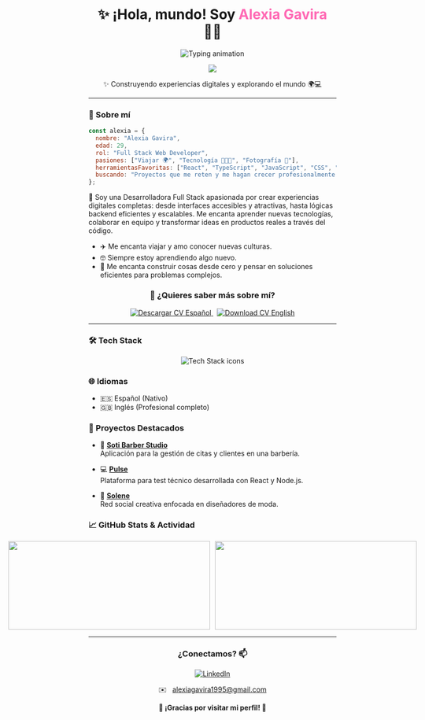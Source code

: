 <h1 align="center">✨ ¡Hola, mundo! Soy <span style="color:#ff69b4">Alexia Gavira</span> 👩‍💻</h1>

<p align="center">
  <img src="https://readme-typing-svg.herokuapp.com?font=Fira+Code&size=24&pause=1000&color=1E90FF&center=true&vCenter=true&width=550&height=50&lines=Full+Stack+Web+Developer;Apasionada+por+la+tecnolog%C3%ADa+%F0%9F%9A%80;Curiosa+por+naturaleza+%F0%9F%94%8E;Trotamundos+digital+%F0%9F%8C%8D" alt="Typing animation" />
</p>

<p align="center">
  <a href="https://linkedin.com/in/alexiagavira">
    <img src="https://img.shields.io/badge/-LinkedIn-blue?style=for-the-badge&logo=linkedin&logoColor=white" />
  </a>
  
</p> 

<p align="center">
  ✨ Construyendo experiencias digitales y explorando el mundo 🌍💻
</p>

---

### 🌟 Sobre mí

```javascript
const alexia = {
  nombre: "Alexia Gavira",
  edad: 29,
  rol: "Full Stack Web Developer",
  pasiones: ["Viajar 🌍", "Tecnología 👩🏽‍💻", "Fotografía 📸"],
  herramientasFavoritas: ["React", "TypeScript", "JavaScript", "CSS", "Node.js", ...],
  buscando: "Proyectos que me reten y me hagan crecer profesionalmente 💥"
};

```
💬 Soy una Desarrolladora Full Stack apasionada por crear experiencias digitales completas: desde interfaces accesibles y atractivas, hasta lógicas backend eficientes y escalables. Me encanta aprender nuevas tecnologías, colaborar en equipo y transformar ideas en productos reales a través del código.

- ✈️ Me encanta viajar y amo conocer nuevas culturas.
- 🤓 Siempre estoy aprendiendo algo nuevo.
- 🧠 Me encanta construir cosas desde cero y pensar en soluciones eficientes para problemas complejos.

<h3 align="center">📄 ¿Quieres saber más sobre mí?</h3>

<p align="center">
  <a href="https://github.com/Alexiag7/Alexia-Gavira/raw/main/FSWD2-spanish.pdf" target="_blank">
    <img src="https://img.shields.io/badge/CV%20Español-1E90FF?style=for-the-badge&logo=adobeacrobat&logoColor=white" alt="Descargar CV Español" />
  </a>
  &nbsp;
  <a href="https://github.com/Alexiag7/Alexia-Gavira/raw/main/FSWD2-english.pdf" target="_blank">
    <img src="https://img.shields.io/badge/CV%20English-4169E1?style=for-the-badge&logo=adobeacrobat&logoColor=white" alt="Download CV English" />
  </a>
</p>

---

### 🛠️ Tech Stack

<div align="center">
  <img src="https://skillicons.dev/icons?i=html,css,sass,bootstrap,js,ts,react,nodejs,express,mysql,git,github,vscode,figma,postman,wordpress,discord" alt="Tech Stack icons" />
</div>


### 🌐 Idiomas
- 🇪🇸 Español (Nativo)
- 🇬🇧 Inglés (Profesional completo)
  

### 🚀 Proyectos Destacados

- 💈 [**Soti Barber Studio**](https://github.com/Alexiag7/Soti-Barber-Studio)  
  Aplicación para la gestión de citas y clientes en una barbería.

- 💻 [**Pulse**](https://github.com/Alexiag7/Prueba-Tecnica-Node-)  
  Plataforma para test técnico desarrollada con React y Node.js.

- 🎨 [**Solene**](https://github.com/Alexiag7/Fashion-Social-Network)  
  Red social creativa enfocada en diseñadores de moda.

### 📈 GitHub Stats & Actividad

<div align="center" style="display: flex; justify-content: center; gap: 10px; align-items: center;">
  <img src="https://github-readme-stats.vercel.app/api?username=Alexiag7&show_icons=true&theme=tokyonight" width="410" style="height: 180px; object-fit: contain;" />
  <img src="https://github-readme-streak-stats.herokuapp.com/?user=Alexiag7&theme=tokyonight" width="410" style="height: 180px; object-fit: contain;" />
</div>
  
  ---
  
### <p align="center">¿Conectamos? 📫 </p>

<p align="center">
  <a href="https://linkedin.com/in/alexiagavira" target="_blank" rel="noopener noreferrer">
    <img src="https://img.shields.io/badge/-%20LinkedIn-blue?style=for-the-badge&logo=linkedin&logoColor=white" alt="LinkedIn" />
  </a>
</p>

<p align="center">
  ✉️ &nbsp; <a href="mailto:alexiagavira1995@gmail.com">alexiagavira1995@gmail.com</a>
</p>

<p align="center">
  <strong>💖 ¡Gracias por visitar mi perfil! 💖</strong>
</p>

</p>
